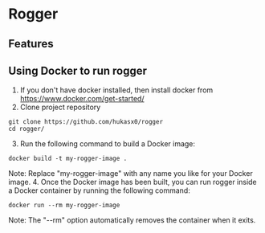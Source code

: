 # Rogger
## Features
## Using Docker to run rogger
1. If you don't have docker installed, then install docker from https://www.docker.com/get-started/
2. Clone project repository
```
git clone https://github.com/hukasx0/rogger
cd rogger/
```
3. Run the following command to build a Docker image:
```
docker build -t my-rogger-image .
```
Note: Replace "my-rogger-image" with any name you like for your Docker image.
4. Once the Docker image has been built, you can run rogger inside a Docker container by running the following command:
```
docker run --rm my-rogger-image
```
Note: The "--rm" option automatically removes the container when it exits.
